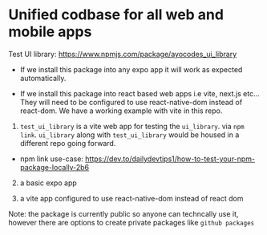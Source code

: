 # Unified codbase for all web and mobile apps

Test UI library: https://www.npmjs.com/package/ayocodes_ui_library

- If we install this package into any expo app it will work as expected automatically.

- If we install this package into react based web apps i.e vite, next.js etc... They will need to be configured to use react-native-dom instead of react-dom. We have a working example with vite in this repo.

1. ``test_ui_library`` is a vite web app for testing the ``ui_library``. via ``npm link``.  ``ui_library`` along with ``test_ui_library`` would be housed in a different repo going forward.
- npm link use-case: https://dev.to/dailydevtips1/how-to-test-your-npm-package-locally-2b6

2. a basic expo app

3. a vite app configured to use react-native-dom instead of react dom

Note: the package is currently public so anyone can techncally use it, however there are options to create private packages like ``github packages`` 
